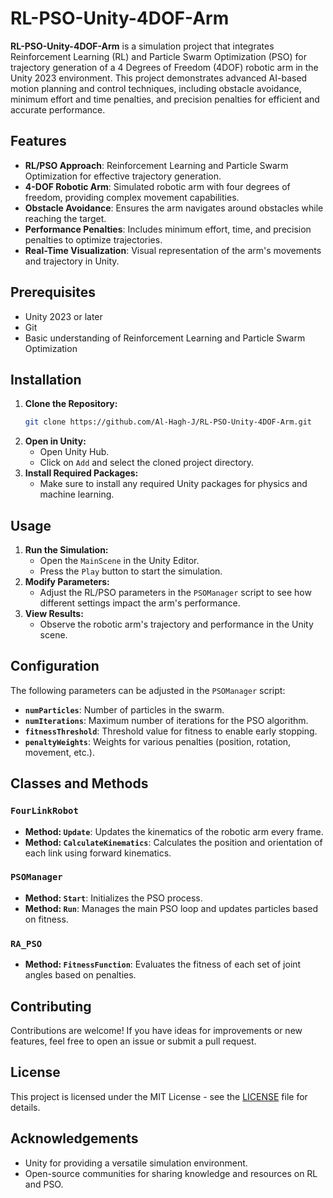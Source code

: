 
# RL-PSO-Unity-4DOF-Arm

**RL-PSO-Unity-4DOF-Arm** is a simulation project that integrates Reinforcement Learning (RL) and Particle Swarm Optimization (PSO) for trajectory generation of a 4 Degrees of Freedom (4DOF) robotic arm in the Unity 2023 environment. This project demonstrates advanced AI-based motion planning and control techniques, including obstacle avoidance, minimum effort and time penalties, and precision penalties for efficient and accurate performance.

## Features

- **RL/PSO Approach**: Reinforcement Learning and Particle Swarm Optimization for effective trajectory generation.
- **4-DOF Robotic Arm**: Simulated robotic arm with four degrees of freedom, providing complex movement capabilities.
- **Obstacle Avoidance**: Ensures the arm navigates around obstacles while reaching the target.
- **Performance Penalties**: Includes minimum effort, time, and precision penalties to optimize trajectories.
- **Real-Time Visualization**: Visual representation of the arm's movements and trajectory in Unity.

## Prerequisites

- Unity 2023 or later
- Git
- Basic understanding of Reinforcement Learning and Particle Swarm Optimization

## Installation

1. **Clone the Repository:**
   ```bash
   git clone https://github.com/Al-Hagh-J/RL-PSO-Unity-4DOF-Arm.git
   ```
2. **Open in Unity:**
   - Open Unity Hub.
   - Click on `Add` and select the cloned project directory.
3. **Install Required Packages:**
   - Make sure to install any required Unity packages for physics and machine learning.

## Usage

1. **Run the Simulation:**
   - Open the `MainScene` in the Unity Editor.
   - Press the `Play` button to start the simulation.
2. **Modify Parameters:**
   - Adjust the RL/PSO parameters in the `PSOManager` script to see how different settings impact the arm's performance.
3. **View Results:**
   - Observe the robotic arm's trajectory and performance in the Unity scene.

## Configuration

The following parameters can be adjusted in the `PSOManager` script:

- **`numParticles`**: Number of particles in the swarm.
- **`numIterations`**: Maximum number of iterations for the PSO algorithm.
- **`fitnessThreshold`**: Threshold value for fitness to enable early stopping.
- **`penaltyWeights`**: Weights for various penalties (position, rotation, movement, etc.).

## Classes and Methods

### `FourLinkRobot`
- **Method: `Update`**: Updates the kinematics of the robotic arm every frame.
- **Method: `CalculateKinematics`**: Calculates the position and orientation of each link using forward kinematics.

### `PSOManager`
- **Method: `Start`**: Initializes the PSO process.
- **Method: `Run`**: Manages the main PSO loop and updates particles based on fitness.

### `RA_PSO`
- **Method: `FitnessFunction`**: Evaluates the fitness of each set of joint angles based on penalties.

## Contributing

Contributions are welcome! If you have ideas for improvements or new features, feel free to open an issue or submit a pull request.

## License

This project is licensed under the MIT License - see the [LICENSE](LICENSE) file for details.

## Acknowledgements

- Unity for providing a versatile simulation environment.
- Open-source communities for sharing knowledge and resources on RL and PSO.
